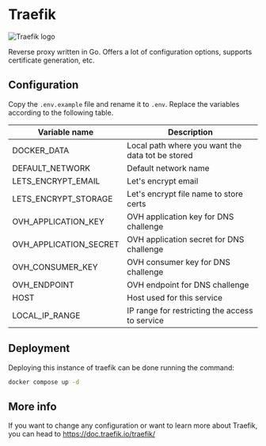 # Traefik

![Traefik logo](https://4057985046-files.gitbook.io/~/files/v0/b/gitbook-x-prod.appspot.com/o/spaces%2F-MhuHu35r-jv6X4gG8MQ%2Fuploads%2FCFOkzlFh23IMYvSkSoe6%2Ftraefik-logo.jpg?alt=media&token=33c6b6a6-fb44-4b89-bce3-1c13ee62d0ce)

Reverse proxy written in Go. Offers a lot of configuration options, supports certificate generation, etc.

## Configuration

Copy the `.env.example` file and rename it to `.env`. Replace the variables according to the following table.

| Variable name           | Description                                      |
|-------------------------|--------------------------------------------------|
| DOCKER_DATA             | Local path where you want the data tot be stored |
| DEFAULT_NETWORK         | Default network name                             |
| LETS_ENCRYPT_EMAIL      | Let's encrypt email                              |
| LETS_ENCRYPT_STORAGE    | Let's encrypt file name to store certs           |
| OVH_APPLICATION_KEY     | OVH application key for DNS challenge            |
| OVH_APPLICATION_SECRET  | OVH application secret for DNS challenge         |
| OVH_CONSUMER_KEY        | OVH consumer key for DNS challenge               |
| OVH_ENDPOINT            | OVH endpoint for DNS challenge                   |
| HOST                    | Host used for this service                       |
| LOCAL_IP_RANGE          | IP range for restricting the access to service   |

## Deployment

Deploying this instance of traefik can be done running the command:

```bash
docker compose up -d
```

## More info

If you want to change any configuration or want to learn more about Traefik, you can head to https://doc.traefik.io/traefik/